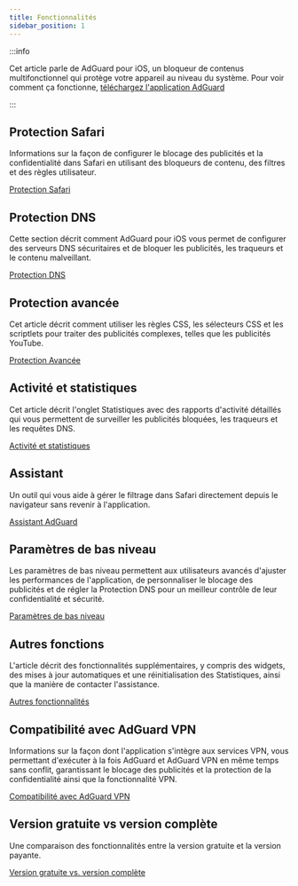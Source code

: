 ```yaml
---
title: Fonctionnalités
sidebar_position: 1
---
```


:::info

Cet article parle de AdGuard pour iOS, un bloqueur de contenus multifonctionnel qui protège votre appareil au niveau du système. Pour voir comment ça fonctionne, [téléchargez l'application AdGuard](https://agrd.io/download-kb-adblock)

:::

## Protection Safari

Informations sur la façon de configurer le blocage des publicités et la confidentialité dans Safari en utilisant des bloqueurs de contenu, des filtres et des règles utilisateur.

[Protection Safari](/adguard-for-ios/features/safari-protection.md)

## Protection DNS

Cette section décrit comment AdGuard pour iOS vous permet de configurer des serveurs DNS sécuritaires et de bloquer les publicités, les traqueurs et le contenu malveillant.

[Protection DNS](/adguard-for-ios/features/dns-protection/)

## Protection avancée

Cet article décrit comment utiliser les règles CSS, les sélecteurs CSS et les scriptlets pour traiter des publicités complexes, telles que les publicités YouTube.

[Protection Avancée](/adguard-for-ios/features/advanced-protection.md)

## Activité et statistiques

Cet article décrit l'onglet Statistiques avec des rapports d'activité détaillés qui vous permettent de surveiller les publicités bloquées, les traqueurs et les requêtes DNS.

[Activité et statistiques](/adguard-for-ios/features/activity.md)

## Assistant

Un outil qui vous aide à gérer le filtrage dans Safari directement depuis le navigateur sans revenir à l'application.

[Assistant AdGuard](/adguard-for-ios/features/assistant.md)

## Paramètres de bas niveau

Les paramètres de bas niveau permettent aux utilisateurs avancés d'ajuster les performances de l'application, de personnaliser le blocage des publicités et de régler la Protection DNS pour un meilleur contrôle de leur confidentialité et sécurité.

[Paramètres de bas niveau](/adguard-for-ios/features/low-level-settings.md)

## Autres fonctions

L'article décrit des fonctionnalités supplémentaires, y compris des widgets, des mises à jour automatiques et une réinitialisation des Statistiques, ainsi que la manière de contacter l'assistance.

[Autres fonctionnalités](/adguard-for-ios/features/other-features.md)

## Compatibilité avec AdGuard VPN

Informations sur la façon dont l'application s'intègre aux services VPN, vous permettant d'exécuter à la fois AdGuard et AdGuard VPN en même temps sans conflit, garantissant le blocage des publicités et la protection de la confidentialité ainsi que la fonctionnalité VPN.

[Compatibilité avec AdGuard VPN](/adguard-for-ios/features/compatibility-with-adguard-vpn.md)

## Version gratuite vs version complète

Une comparaison des fonctionnalités entre la version gratuite et la version payante.

[Version gratuite vs. version complète](/adguard-for-ios/features/free-vs-full.md)
